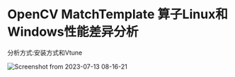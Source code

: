 # OpenCV MatchTemplate 算子Linux和Windows性能差异分析
分析方式:安装方式和Vtune


![Screenshot from 2023-07-13 08-16-21](https://github.com/zhupailiangx/Works/assets/120553507/35179a4b-602b-4f0a-891a-c9953257d663)
